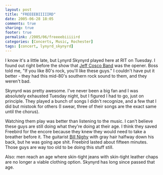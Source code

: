 ```yaml
---
layout: post
title: "FREEEEBIIIIIRD"
date: 2005-06-28 18:05
comments: true
sharing: true
footer: true
permalink: /2005/06/freeeebiiiiird
categories: [Concerts, Music, Rochester]
tags: [concert, lynyrd_skynyrd]
---
```

I know it's a little late, but Lynyrd Skynyrd played here at RIT on Tuesday.  I found out right before the show that <a href="http://www.jeffcosco.com/jcband/">Jeff Cosco Band</a> was the opener.  Boss told me, "If you like 80's rock, you'll like these guys."  I couldn't have put it better - they had this mid-80's southern rock sound to them, and they weren't bad.

Skynyrd was pretty awesome.  I've never been a big fan and I was absolutely exhausted Tuesday night, but I figured I had to go, just on principle.  They played a bunch of songs I didn't recognize, and a few that I did but mistook for others (I swear, three of their songs are the exact same until the chorus).

Watching them play was better than listening to the music.  I can't believe these guys are still doing what they're doing at their age.  I think they saved Freebird for the encore because they knew they would need to take a breather before it.  The guitarist <a href="http://www.imdb.com/name/nm0631490/">Bill Nighy</a> with gray hair halfway down his back, but he was going ape shit.  Freebird lasted about fifteen minutes.  Those guys are way too old to be doing this stuff still.

Also: men reach an age where skin-tight jeans with skin-tight leather chaps are no longer a viable clothing option.  Skynyrd has long since passed that age.
